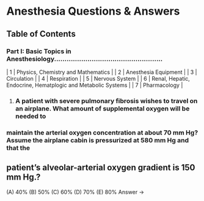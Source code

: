 # Anesthesia Questions & Answers


## Table of Contents
### Part I: Basic Topics in Anesthesiology....................................................

| 1 | Physics, Chemistry and Mathematics |
| 2 | Anesthesia Equipment |
| 3 | Circulation |
| 4 | Respiration | 
| 5 | Nervous System |
| 6 | Renal, Hepatic, Endocrine, Hematplogic and Metabolic Systems |
| 7 | Pharmacology |

1. ### A patient with severe pulmonary fibrosis wishes to travel on an airplane. What amount of supplemental oxygen will be needed to
### maintain the arterial oxygen concentration at about 70 mm Hg? Assume the airplane cabin is pressurized at 580 mm Hg and that the
 ## patient’s alveolar-arterial oxygen gradient is 150 mm Hg.?
(A) 40%
(B) 50%
(C) 60%
(D) 70%
(E) 80%
Answer -> 